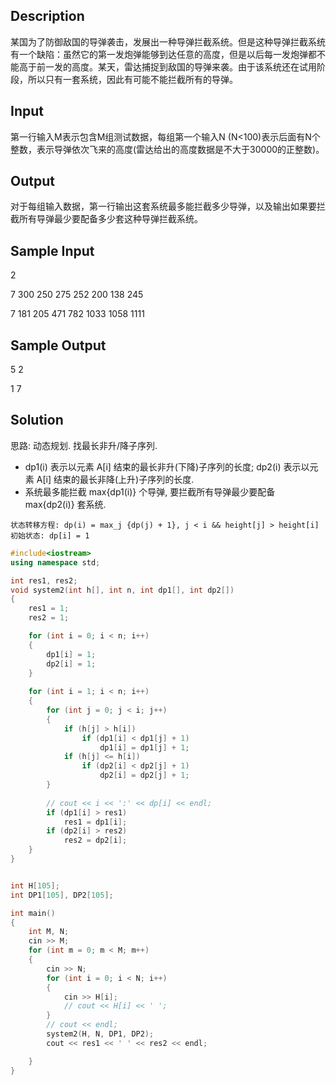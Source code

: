 ## Description
某国为了防御敌国的导弹袭击，发展出一种导弹拦截系统。但是这种导弹拦截系统有一个缺陷：虽然它的第一发炮弹能够到达任意的高度，但是以后每一发炮弹都不能高于前一发的高度。某天，雷达捕捉到敌国的导弹来袭。由于该系统还在试用阶段，所以只有一套系统，因此有可能不能拦截所有的导弹。

## Input
第一行输入M表示包含M组测试数据，每组第一个输入N (N<100)表示后面有N个整数，表示导弹依次飞来的高度(雷达给出的高度数据是不大于30000的正整数)。

## Output
对于每组输入数据，第一行输出这套系统最多能拦截多少导弹，以及输出如果要拦截所有导弹最少要配备多少套这种导弹拦截系统。

## Sample Input
2

7 300 250 275 252 200 138 245

7 181 205 471 782 1033 1058 1111

## Sample Output
5 2

1 7


## Solution
思路: 动态规划. 找最长非升/降子序列. 
- dp1(i) 表示以元素 A[i] 结束的最长非升(下降)子序列的长度; dp2(i) 表示以元素 A[i] 结束的最长非降(上升)子序列的长度. 
- 系统最多能拦截 max{dp1(i)} 个导弹, 要拦截所有导弹最少要配备 max{dp2(i)} 套系统. 

```
状态转移方程: dp(i) = max_j {dp(j) + 1}, j < i && height[j] > height[i]
初始状态: dp[i] = 1
```

```c++
#include<iostream>
using namespace std;

int res1, res2;
void system2(int h[], int n, int dp1[], int dp2[])
{
	res1 = 1; 
	res2 = 1;

	for (int i = 0; i < n; i++)
	{
		dp1[i] = 1;
		dp2[i] = 1;
	}
		
	for (int i = 1; i < n; i++)
	{
		for (int j = 0; j < i; j++)
		{
			if (h[j] > h[i])
				if (dp1[i] < dp1[j] + 1)
					dp1[i] = dp1[j] + 1;
			if (h[j] <= h[i])
				if (dp2[i] < dp2[j] + 1)
					dp2[i] = dp2[j] + 1;
		}
			
		// cout << i << ':' << dp[i] << endl;
		if (dp1[i] > res1)
			res1 = dp1[i];
		if (dp2[i] > res2)
			res2 = dp2[i];
	}
}


int H[105];
int DP1[105], DP2[105];

int main()
{
	int M, N;
	cin >> M;
	for (int m = 0; m < M; m++)
	{
		cin >> N;
		for (int i = 0; i < N; i++)
		{
			cin >> H[i];
			// cout << H[i] << ' ';
		}
		// cout << endl;
		system2(H, N, DP1, DP2);
		cout << res1 << ' ' << res2 << endl;

	}
}

```
